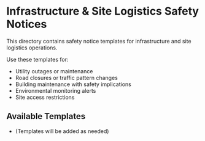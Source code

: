 # Infrastructure & Site Logistics Safety Notices

This directory contains safety notice templates for infrastructure and site logistics operations.

Use these templates for:
- Utility outages or maintenance
- Road closures or traffic pattern changes
- Building maintenance with safety implications
- Environmental monitoring alerts
- Site access restrictions

## Available Templates
- (Templates will be added as needed)